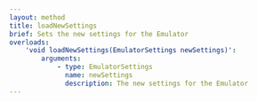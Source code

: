 ```yaml
---
layout: method
title: loadNewSettings
brief: Sets the new settings for the Emulator
overloads:
    'void loadNewSettings(EmulatorSettings newSettings)':
        arguments:
            - type: EmulatorSettings
              name: newSettings
              description: The new settings for the Emulator
---
```

